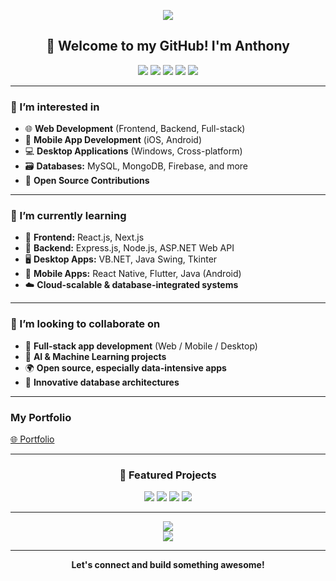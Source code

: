 <!-- Profile Banner -->
<p align="center">
  <img src="https://capsule-render.vercel.app/api?type=waving&color=gradient&height=200&section=header&text=Full%20Stack%20Developer&fontSize=50&animation=fadeIn&fontColor=ffffff" />
</p>

<h2 align="center">👋 Welcome to my GitHub! I'm Anthony</h2>

<p align="center">
  <img src="https://img.shields.io/badge/Web%20Dev-FF4C29?style=for-the-badge&logo=javascript&logoColor=white" />
  <img src="https://img.shields.io/badge/Mobile%20Apps-00C853?style=for-the-badge&logo=android&logoColor=white" />
  <img src="https://img.shields.io/badge/Desktop%20Apps-1565C0?style=for-the-badge&logo=windows&logoColor=white" />
  <img src="https://img.shields.io/badge/Databases-FFD600?style=for-the-badge&logo=mysql&logoColor=white" />
  <img src="https://img.shields.io/badge/Open%20Source-8E24AA?style=for-the-badge&logo=github&logoColor=white" />
</p>

---

### 👀 I’m interested in
- 🌐 **Web Development** (Frontend, Backend, Full-stack)
- 📱 **Mobile App Development** (iOS, Android)
- 💻 **Desktop Applications** (Windows, Cross-platform)
- 🗃️ **Databases:** MySQL, MongoDB, Firebase, and more
- 🤝 **Open Source Contributions**

---

### 🌱 I’m currently learning
- 🧩 **Frontend:** React.js, Next.js
- 🚀 **Backend:** Express.js, Node.js, ASP.NET Web API
- 🖥️ **Desktop Apps:** VB.NET, Java Swing, Tkinter
- 📲 **Mobile Apps:** React Native, Flutter, Java (Android)
- ☁️ **Cloud-scalable & database-integrated systems**

---

### 💞️ I’m looking to collaborate on
- 🔧 **Full-stack app development** (Web / Mobile / Desktop)
- 🤖 **AI & Machine Learning projects**
- 🌍 **Open source, especially data-intensive apps**
- 🧠 **Innovative database architectures**

---

### My Portfolio  
[🌐 Portfolio](https://full-stack-dev-portfolio-kohl.vercel.app/)

---

<h3 align="center">🚀 Featured Projects</h3>
<p align="center">
  <a href="https://github.com/anthonyc-dev/Computer-tools"><img src="https://img.shields.io/badge/Computer%20Tools-30336b?style=for-the-badge" /></a>
  <a href="https://github.com/anthonyc-dev/ASCS-App"><img src="https://img.shields.io/badge/ASCS%20App-FF6F00?style=for-the-badge" /></a>
  <a href="https://github.com/anthonyc-dev/brms-api"><img src="https://img.shields.io/badge/BRMS%20API-00b894?style=for-the-badge" /></a>
  <a href="https://github.com/anthonyc-dev/Automotive-Events"><img src="https://img.shields.io/badge/Automotive%20Events-fd5c63?style=for-the-badge" /></a>
</p>

---

<p align="center">
  <img src="https://github-readme-stats.vercel.app/api?username=anthonyc-dev&show_icons=true&theme=radical&hide_title=true" />
  <br>
  <img src="https://github-readme-streak-stats.herokuapp.com/?user=anthonyc-dev&theme=radical"/>
</p>

---

<p align="center">
  <b>Let's connect and build something awesome!</b>
</p>

<!-- Add social links here if you wish -->
